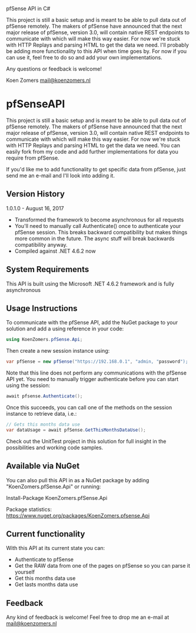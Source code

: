 
pfSense API in C#

This project is still a basic setup and is meant to be able to pull data out of pfSense remotely. The makers of pfSense have announced that the next major release of pfSense, version 3.0, will contain native REST endpoints to communicate with which will make this way easier. For now we're stuck with HTTP Replays and parsing HTML to get the data we need. I'll probably be adding more functionality to this API when time goes by. For now if you can use it, feel free to do so and add your own implementations.

Any questions or feedback is welcome!

Koen Zomers
mail@koenzomers.nl

# pfSenseAPI
This project is still a basic setup and is meant to be able to pull data out of pfSense remotely. The makers of pfSense have announced that the next major release of pfSense, version 3.0, will contain native REST endpoints to communicate with which will make this way easier. For now we're stuck with HTTP Replays and parsing HTML to get the data we need. You can easily fork from my code and add further implementations for data you require from pfSense.

If you'd like me to add functionality to get specific data from pfSense, just send me an e-mail and I'll look into adding it.

## Version History

1.0.1.0 - August 16, 2017

- Transformed the framework to become asynchronous for all requests
- You'll need to manually call Authenticate() once to authenticate your pfSense session. This breaks backward compatibility but makes things more common in the future. The async stuff will break backwards compatibility anyway.
- Compiled against .NET 4.6.2 now

## System Requirements

This API is built using the Microsoft .NET 4.6.2 framework and is fully asynchronous

## Usage Instructions

To communicate with the pfSense API, add the NuGet package to your solution and add a using reference in your code:

```C#
using KoenZomers.pfSense.Api;
```

Then create a new session instance using:

```C#
var pfSense = new pfSense("https://192.168.0.1", "admin, "password");
```

Note that this line does not perform any communications with the pfSense API yet. You need to manually trigger authenticate before you can start using the session:

```C#
await pfsense.Authenticate();
```

Once this succeeds, you can call one of the methods on the session instance to retrieve data, i.e.:

```C#
// Gets this months data use
var dataUsage = await pfSense.GetThisMonthsDataUse();
```

Check out the UnitTest project in this solution for full insight in the possibilities and working code samples.

## Available via NuGet

You can also pull this API in as a NuGet package by adding "KoenZomers.pfSense.Api" or running:

Install-Package KoenZomers.pfSense.Api

Package statistics: https://www.nuget.org/packages/KoenZomers.pfsense.Api

## Current functionality

With this API at its current state you can:

- Authenticate to pfSense
- Get the RAW data from one of the pages on pfSense so you can parse it yourself
- Get this months data use
- Get lasts months data use

## Feedback

Any kind of feedback is welcome! Feel free to drop me an e-mail at mail@koenzomers.nl
